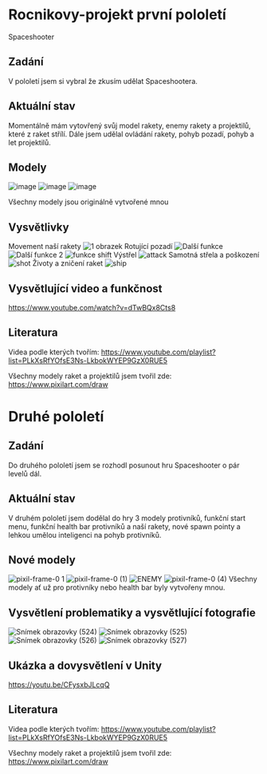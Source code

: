 # Rocnikovy-projekt první pololetí
Spaceshooter
## Zadání
V pololetí jsem si vybral že zkusím udělat Spaceshootera.
## Aktuální stav 
Momentálně mám vytovřený svůj model rakety, enemy rakety a projektilů, které z raket střílí. Dále jsem udělal ovládání rakety, pohyb pozadí, pohyb a let projektilů.
## Modely
![image](https://github.com/Dejwicek/Rocnikovy-projekt/assets/154470308/0ac9d15e-a1e2-4905-808a-56bdf6cb5c2b)
![image](https://github.com/Dejwicek/Rocnikovy-projekt/assets/154470308/565a368a-b5b5-4877-be3d-92f45c6dd46e)
![image](https://github.com/Dejwicek/Rocnikovy-projekt/assets/154470308/dde3a995-8e07-4f2f-8a51-a3dfaf7ec22f)

Všechny modely jsou originálně vytvořené mnou
## Vysvětlivky
Movement naší rakety
![1  obrazek](https://github.com/Dejwicek/Rocnikovy-projekt/assets/154470308/ff06679d-92f7-4c29-8acf-6d59cec95be2)
Rotující pozadí 
![Další funkce](https://github.com/Dejwicek/Rocnikovy-projekt/assets/154470308/4a0aef58-ab58-4161-9345-59bbb73ed51b)
![Další funkce 2](https://github.com/Dejwicek/Rocnikovy-projekt/assets/154470308/5e68a965-f153-4092-9d18-ace7028e5f1a)
![funkce shift](https://github.com/Dejwicek/Rocnikovy-projekt/assets/154470308/4b567094-e423-4e8a-8104-d91db34a1248)
Výstřel
![attack](https://github.com/Dejwicek/Rocnikovy-projekt/assets/154470308/0ac7d07b-a4f7-4f3a-885f-f56beda6283f)
Samotná střela a poškození
![shot](https://github.com/Dejwicek/Rocnikovy-projekt/assets/154470308/c0500b55-4dce-4f70-ab68-fe09ffc15869)
Životy a zničení raket
![ship](https://github.com/Dejwicek/Rocnikovy-projekt/assets/154470308/7cd8f35f-fdff-4fc5-b5ba-233539ccd230)
## Vysvětlující video a funkčnost
https://www.youtube.com/watch?v=dTwBQx8Cts8
## Literatura
Videa podle kterých tvořím: 
https://www.youtube.com/playlist?list=PLkXsRfYOfsE3Ns-LkbokWYEP9GzX0RUE5

Všechny modely raket a projektilů jsem tvořil zde:
https://www.pixilart.com/draw

# Druhé pololetí
## Zadání
Do druhého pololetí jsem se rozhodl posunout hru Spaceshooter o pár levelů dál.
## Aktuální stav
V druhém pololetí jsem dodělal do hry 3 modely protivníků, funkční start menu, funkční health bar protivníků a naší rakety, nové spawn pointy a lehkou umělou inteligenci na pohyb protivníků.
## Nové modely
![pixil-frame-0 1](https://github.com/Dejwicek/Rocnikovy-projekt/assets/154470308/b85934a8-85b9-47ed-b86d-5d236a711d27)
![pixil-frame-0 (1)](https://github.com/Dejwicek/Rocnikovy-projekt/assets/154470308/7e2124b8-0051-413a-ac22-f9a40ac08a88)
![ENEMY](https://github.com/Dejwicek/Rocnikovy-projekt/assets/154470308/430fbba7-df67-4f18-9db9-b2270aaf5e2e)
![pixil-frame-0 (4)](https://github.com/Dejwicek/Rocnikovy-projekt/assets/154470308/18bcc3f6-603e-4148-b86b-654a48969a5c)
Všechny modely ať už pro protivníky nebo health bar byly vytvořeny mnou.
## Vysvětlení problematiky a vysvětlující fotografie
![Snímek obrazovky (524)](https://github.com/Dejwicek/Rocnikovy-projekt/assets/154470308/18d25495-a7cd-4b10-a913-29084c7c4199)
![Snímek obrazovky (525)](https://github.com/Dejwicek/Rocnikovy-projekt/assets/154470308/eda2f6c2-cd0a-47b6-9f1e-25b0a7673dcd)
![Snímek obrazovky (526)](https://github.com/Dejwicek/Rocnikovy-projekt/assets/154470308/ff021003-672a-4701-a899-0925bb2345b3)
![Snímek obrazovky (527)](https://github.com/Dejwicek/Rocnikovy-projekt/assets/154470308/81e02fc8-01b8-4c5e-ad94-413e3295ce9b)

## Ukázka a dovysvětlení v Unity
https://youtu.be/CFysxbJLcqQ
## Literatura
Videa podle kterých tvořím: 
https://www.youtube.com/playlist?list=PLkXsRfYOfsE3Ns-LkbokWYEP9GzX0RUE5

Všechny modely raket a projektilů jsem tvořil zde:
https://www.pixilart.com/draw
